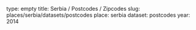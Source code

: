 type: empty
title: Serbia / Postcodes / Zipcodes
slug: places/serbia/datasets/postcodes
place: serbia
dataset: postcodes
year: 2014
